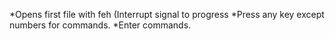 *Opens first file with feh (Interrupt signal to progress
*Press any key except numbers for commands.
*Enter commands.
